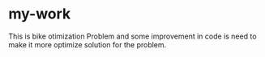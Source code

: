 # my-work
This is bike otimization Problem and some improvement in code is need to make it more optimize solution for the problem.
